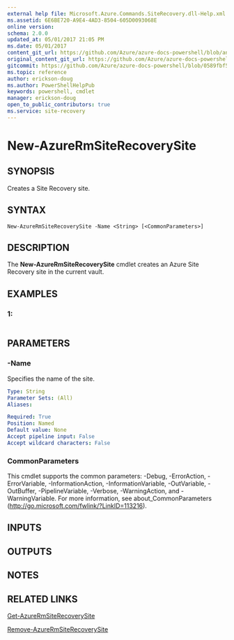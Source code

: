```yaml
---
external help file: Microsoft.Azure.Commands.SiteRecovery.dll-Help.xml
ms.assetid: 6E6BE720-A9E4-4AD3-8504-605D0093068E
online version:
schema: 2.0.0
updated_at: 05/01/2017 21:05 PM
ms.date: 05/01/2017
content_git_url: https://github.com/Azure/azure-docs-powershell/blob/anne2017/azureps-cmdlets-docs/ResourceManager/AzureRM.SiteRecovery/v1.1.11/New-AzureRmSiteRecoverySite.md
original_content_git_url: https://github.com/Azure/azure-docs-powershell/blob/anne2017/azureps-cmdlets-docs/ResourceManager/AzureRM.SiteRecovery/v1.1.11/New-AzureRmSiteRecoverySite.md
gitcommit: https://github.com/Azure/azure-docs-powershell/blob/0589fbf53d27e39e0cf445261d29c64fb0859d62
ms.topic: reference
author: erickson-doug
ms.author: PowerShellHelpPub
keywords: powershell, cmdlet
manager: erickson-doug
open_to_public_contributors: true
ms.service: site-recovery
---
```


# New-AzureRmSiteRecoverySite

## SYNOPSIS
Creates a Site Recovery site.

## SYNTAX

```
New-AzureRmSiteRecoverySite -Name <String> [<CommonParameters>]
```

## DESCRIPTION
The **New-AzureRmSiteRecoverySite** cmdlet creates an Azure Site Recovery site in the current vault.

## EXAMPLES

### 1:
```

```

## PARAMETERS

### -Name
Specifies the name of the site.

```yaml
Type: String
Parameter Sets: (All)
Aliases: 

Required: True
Position: Named
Default value: None
Accept pipeline input: False
Accept wildcard characters: False
```

### CommonParameters
This cmdlet supports the common parameters: -Debug, -ErrorAction, -ErrorVariable, -InformationAction, -InformationVariable, -OutVariable, -OutBuffer, -PipelineVariable, -Verbose, -WarningAction, and -WarningVariable. For more information, see about_CommonParameters (http://go.microsoft.com/fwlink/?LinkID=113216).

## INPUTS

## OUTPUTS

## NOTES

## RELATED LINKS

[Get-AzureRmSiteRecoverySite](./Get-AzureRmSiteRecoverySite.md)

[Remove-AzureRmSiteRecoverySite](./Remove-AzureRmSiteRecoverySite.md)


